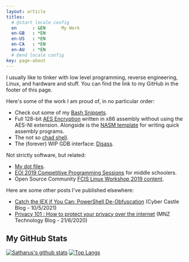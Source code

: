```yaml
---
layout: article
titles:
  # @start locale config
  en      : &EN      My Work 
  en-GB   : *EN
  en-US   : *EN
  en-CA   : *EN
  en-AU   : *EN
  # @end locale config
key: page-about
---
```


I usually like to tinker with low level programming, reverse engineering, Linux, and hardware and stuff. You can find the link to my GitHub in the footer of this page. 

Here's some of the work I am proud of, in no particular order:

- Check out some of my [Bash Snippets](https://github.com/Satharus/Bash-Snippets).
- Full 128-bit [AES Encryption](https://github.com/Satharus/AES-Encryption) written in x86 assembly without using the AES-NI extension. Alongside is the [NASM template](https://github.com/Satharus/NASM-Template) for writing quick assembly programs.
- The not so [chad shell](https://github.com/Satharus/Chell).
- The (forever) WIP GDB interface: [Disass](https://github.com/Satharus/Disass).


Not strictly software, but related:

- [My dot files](https://github.com/Satharus/dotfiles).
- [EOI 2019 Competitive Programming Sessions](https://github.com/Satharus/EOI-Preparation-Sessions) for middle schoolers.
- Open Source Community [FCIS Linux Workshop 2019 content](https://github.com/Satharus/OSC19-Linux-Workshop-Sessions).

Here are some other posts I've published elsewhere:

- [Catch the IEX if You Can: PowerShell De-Obfuscation](https://blog.cybercastle.io/catch-the-iex-if-you-can-powershell-de-obfuscation/) (Cyber Castle Blog - 10/5/2021)
- [Privacy 101 : How to protect your privacy over the internet](https://mnztechnology.com/blog/privacy-101-how-to-protect-your-privacy-over-the-web) (MNZ Technology Blog - 21/6/2020)


## My GitHub Stats


[![Satharus's github stats](https://github-readme-stats.vercel.app/api?username=Satharus&show_icons=true&theme=nord&include_all_commits=true&count_private=true)](https://github.com/Satharus?tab=repositories) [![Top Langs](https://github-readme-stats.vercel.app/api/top-langs/?username=Satharus&langs_count=6&layout=compact&theme=nord&hide=html,javascript,scss&exclude_repo=SecurityPackage,Image-quantization)](https://github.com/Satharus?tab=repositories)

